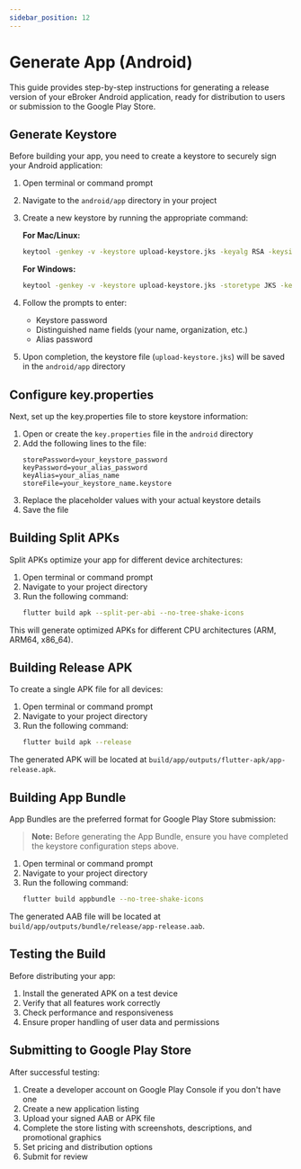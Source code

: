 ```yaml
---
sidebar_position: 12
---
```


# Generate App (Android)

This guide provides step-by-step instructions for generating a release version of your eBroker Android application, ready for distribution to users or submission to the Google Play Store.

## Generate Keystore

Before building your app, you need to create a keystore to securely sign your Android application:

1. Open terminal or command prompt
2. Navigate to the `android/app` directory in your project
3. Create a new keystore by running the appropriate command:

   **For Mac/Linux:**

   ```bash
   keytool -genkey -v -keystore upload-keystore.jks -keyalg RSA -keysize 2048 -validity 10000 -alias upload
   ```

   **For Windows:**

   ```bash
   keytool -genkey -v -keystore upload-keystore.jks -storetype JKS -keyalg RSA -keysize 2048 -validity 10000 -alias upload
   ```

4. Follow the prompts to enter:

   - Keystore password
   - Distinguished name fields (your name, organization, etc.)
   - Alias password

5. Upon completion, the keystore file (`upload-keystore.jks`) will be saved in the `android/app` directory

## Configure key.properties

Next, set up the key.properties file to store keystore information:

1. Open or create the `key.properties` file in the `android` directory
2. Add the following lines to the file:
   ```
   storePassword=your_keystore_password
   keyPassword=your_alias_password
   keyAlias=your_alias_name
   storeFile=your_keystore_name.keystore
   ```
3. Replace the placeholder values with your actual keystore details
4. Save the file

## Building Split APKs

Split APKs optimize your app for different device architectures:

1. Open terminal or command prompt
2. Navigate to your project directory
3. Run the following command:
   ```bash
   flutter build apk --split-per-abi --no-tree-shake-icons
   ```

This will generate optimized APKs for different CPU architectures (ARM, ARM64, x86_64).

## Building Release APK

To create a single APK file for all devices:

1. Open terminal or command prompt
2. Navigate to your project directory
3. Run the following command:
   ```bash
   flutter build apk --release
   ```

The generated APK will be located at `build/app/outputs/flutter-apk/app-release.apk`.

## Building App Bundle

App Bundles are the preferred format for Google Play Store submission:

> **Note:** Before generating the App Bundle, ensure you have completed the keystore configuration steps above.

1. Open terminal or command prompt
2. Navigate to your project directory
3. Run the following command:
   ```bash
   flutter build appbundle --no-tree-shake-icons
   ```

The generated AAB file will be located at `build/app/outputs/bundle/release/app-release.aab`.

## Testing the Build

Before distributing your app:

1. Install the generated APK on a test device
2. Verify that all features work correctly
3. Check performance and responsiveness
4. Ensure proper handling of user data and permissions

## Submitting to Google Play Store

After successful testing:

1. Create a developer account on Google Play Console if you don't have one
2. Create a new application listing
3. Upload your signed AAB or APK file
4. Complete the store listing with screenshots, descriptions, and promotional graphics
5. Set pricing and distribution options
6. Submit for review

